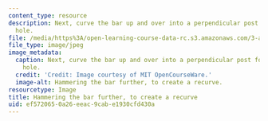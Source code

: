 ```yaml
---
content_type: resource
description: Next, curve the bar up and over into a perpendicular post for the hardy
  hole.
file: /media/https%3A/open-learning-course-data-rc.s3.amazonaws.com/3-a04-modern-blacksmithing-and-physical-metallurgy-fall-2008/ef5720650a26eeac9cabe1930cfd430a_140.jpg
file_type: image/jpeg
image_metadata:
  caption: Next, curve the bar up and over into a perpendicular post for the hardy
    hole.
  credit: 'Credit: Image courtesy of MIT OpenCourseWare.'
  image-alt: Hammering the bar further, to create a recurve.
resourcetype: Image
title: Hammering the bar further, to create a recurve
uid: ef572065-0a26-eeac-9cab-e1930cfd430a
---
```

